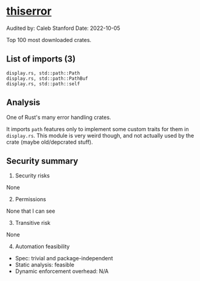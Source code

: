 # [thiserror](https://docs.rs/thiserror/latest/thiserror/)

Audited by: Caleb Stanford
Date: 2022-10-05

Top 100 most downloaded crates.

## List of imports (3)

```
display.rs, std::path::Path
display.rs, std::path::PathBuf
display.rs, std::path::self
```

## Analysis

One of Rust's many error handling crates.

It imports `path` features only to implement some custom traits for them
in `display.rs`. This module is very weird though, and not actually used
by the crate (maybe old/depcrated stuff).

## Security summary

1. Security risks

None

2. Permissions

None that I can see

3. Transitive risk

None

4. Automation feasibility

- Spec: trivial and package-independent
- Static analysis: feasible
- Dynamic enforcement overhead: N/A
